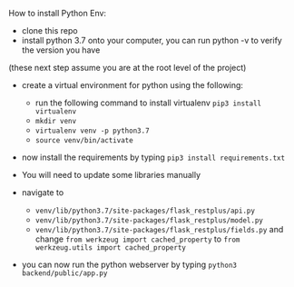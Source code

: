 How to install Python Env:
* clone this repo
* install python 3.7 onto your computer, you can run python -v to verify the version you have

(these next step assume you are at the root level of the project)
* create a virtual environment for python using the following:
    * run the following command to install virtualenv `pip3 install virtualenv`
    * `mkdir venv`
    * `virtualenv venv -p python3.7`
    * `source venv/bin/activate`

* now install the requirements by typing `pip3 install requirements.txt`
* You will need to update some libraries manually
* navigate to
    * `venv/lib/python3.7/site-packages/flask_restplus/api.py`
    * `venv/lib/python3.7/site-packages/flask_restplus/model.py`
    * `venv/lib/python3.7/site-packages/flask_restplus/fields.py`
    and change `from werkzeug import cached_property` to `from werkzeug.utils import cached_property`
* you can now run the python webserver by typing `python3 backend/public/app.py`
